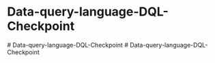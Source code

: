 # Data-query-language-DQL-Checkpoint
#   D a t a - q u e r y - l a n g u a g e - D Q L - C h e c k p o i n t  
 # Data-query-language-DQL-Checkpoint
